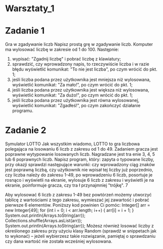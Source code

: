 # Warsztaty_1

# Zadanie 1
Gra w zgadywanie liczb
Napisz prostą grę w zgadywanie liczb. Komputer ma wylosować liczbę w zakresie od 1 do 100.
Następnie:
1. wypisać: "Zgadnij liczbę" i pobrać liczbę z klawiatury;
2. sprawdzić, czy wprowadzony napis, to rzeczywiście liczba i w razie błędu wyświetlić komunikat: "To
nie jest liczba", po czym wrócić do pkt. 1;
3. jeśli liczba podana przez użytkownika jest mniejsza niż wylosowana, wyświetlić komunikat: "Za
mało!", po czym wrócić do pkt. 1;
4. jeśli liczba podana przez użytkownika jest większa niż wylosowana, wyświetlić komunikat: "Za
dużo!", po czym wrócić do pkt. 1;
5. jeśli liczba podana przez użytkownika jest równa wylosowanej, wyświetlić komunikat: "Zgadłeś!",
po czym zakończyć działanie programu.

# Zadanie 2

Symulator LOTTO
Jak wszystkim wiadomo, LOTTO to gra liczbowa polegająca na losowaniu 6 liczb z zakresu od 1 do 49.
Zadaniem gracza jest poprawne wytypowanie losowanych liczb. Nagradzane jest tra enie 3, 4, 5 lub 6
poprawnych liczb.
Napisz program, który:
zapyta o typowane liczby, przy okazji sprawdzi następujące warunki:
czy wprowadzony ciąg znaków jest poprawną liczbą,
czy użytkownik nie wpisał tej liczby już poprzednio,
czy liczba należy do zakresu 1-49,
po wprowadzeniu 6 liczb, posortuje je rosnąco i wyświetli na ekranie,
wylosuje 6 liczb z zakresu i wyświetli je na ekranie,
poinformuje gracza, czy tra ł przynajmniej "trójkę".
7

Aby wylosować 6 liczb z zakresu 1-49 bez powtórzeń możemy utworzyć tablicę z wartościami z tego
zakresu, wymieszać jej zawartość i pobrać pierwsze 6 elementów.
Poniższy kod powinien Ci pomóc:
Integer[] arr = new Integer[49];
for (int i = 0; i < arr.length; i++) {
arr[i] = i + 1;
}
System.out.println(Arrays.toString(arr));
Collections.shuffle(Arrays.asList(arr));
System.out.println(Arrays.toString(arr));
Możesz również losować liczby z określonego zakresu przy użyciu klasy Random (sprawdź w
snippetach jak to wykonać) – jeżeli wybierzesz takie rozwiązanie, pamiętaj o sprawdzaniu czy dana
wartość nie została wcześniej wylosowana.



